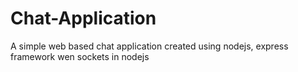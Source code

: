 # Chat-Application
A simple web based chat application created using nodejs, express framework wen sockets in nodejs 
